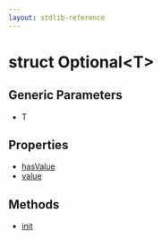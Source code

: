 ```yaml
---
layout: stdlib-reference
---
```


# struct Optional\<T\>

## Generic Parameters

* T

## Properties

* [hasValue](/stdlib-reference/types/Optional/hasValue)
* [value](/stdlib-reference/types/Optional/value)

## Methods

* [init](/stdlib-reference/types/Optional/init)

